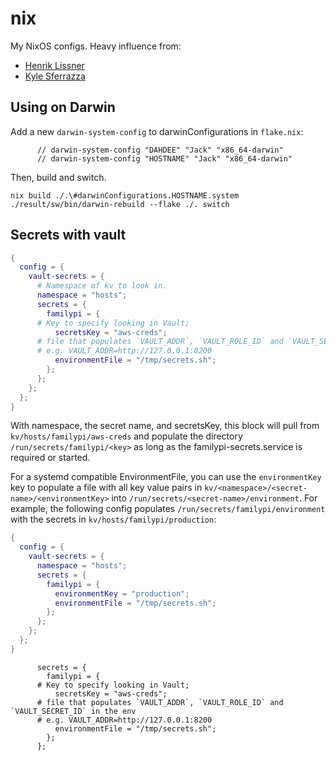 # nix

My NixOS configs. Heavy influence from:

- [Henrik Lissner](https://github.com/hlissner/dotfiles/)
- [Kyle Sferrazza](https://gitlab.com/kylesferrazza/nix/)


## Using on Darwin

Add a new `darwin-system-config` to darwinConfigurations in `flake.nix`:
```
      // darwin-system-config "DAHDEE" "Jack" "x86_64-darwin"
      // darwin-system-config "HOSTNAME" "Jack" "x86_64-darwin"
```
Then, build and switch.
```
nix build ./.\#darwinConfigurations.HOSTNAME.system
./result/sw/bin/darwin-rebuild --flake ./. switch
```

## Secrets with vault 

```nix
{
  config = {
    vault-secrets = {
      # Namespace of kv to look in.
      namespace = "hosts";
      secrets = {
        familypi = {
	  # Key to specify looking in Vault;
          secretsKey = "aws-creds";
	  # file that populates `VAULT_ADDR`, `VAULT_ROLE_ID` and `VAULT_SECRET_ID` in the env
	  # e.g. VAULT_ADDR=http://127.0.0.1:8200
          environmentFile = "/tmp/secrets.sh";
        };
      };
    };
  };
}
```

With namespace, the secret name, and secretsKey, this block will
pull from `kv/hosts/familypi/aws-creds` and populate the directory
`/run/secrets/familypi/<key>` as long as the familypi-secrets.service is 
required or started.

For a systemd compatible EnvironmentFile, you can
use the `environmentKey` key to populate a file with all key value pairs in `kv/<namespace>/<secret-name>/<environmentKey>` into `/run/secrets/<secret-name>/environment`. For example, the following config populates `/run/secrets/familypi/environment` with the secrets in `kv/hosts/familypi/production`:

```nix
{
  config = {
    vault-secrets = {
      namespace = "hosts";
      secrets = {
        familypi = {
          environmentKey = "production";
          environmentFile = "/tmp/secrets.sh";
        };
      };
    };
  };
}
```
```
      secrets = {
        familypi = {
	  # Key to specify looking in Vault;
          secretsKey = "aws-creds";
	  # file that populates `VAULT_ADDR`, `VAULT_ROLE_ID` and `VAULT_SECRET_ID` in the env
	  # e.g. VAULT_ADDR=http://127.0.0.1:8200
          environmentFile = "/tmp/secrets.sh";
        };
      };
